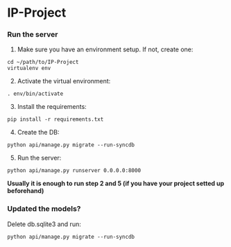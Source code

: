 # IP-Project

### Run the server
1) Make sure you have an environment setup. If not, create one:
```
cd ~/path/to/IP-Project
virtualenv env
```
2) Activate the virtual environment:
```
. env/bin/activate
```
3) Install the requirements:
```
pip install -r requirements.txt
```
4) Create the DB:
```
python api/manage.py migrate --run-syncdb
```
5) Run the server:
```
python api/manage.py runserver 0.0.0.0:8000
```
__Usually it is enough to run step 2 and 5 (if you have your project setted up beforehand)__

### Updated the models?
Delete db.sqlite3 and run:
```
python api/manage.py migrate --run-syncdb
```
